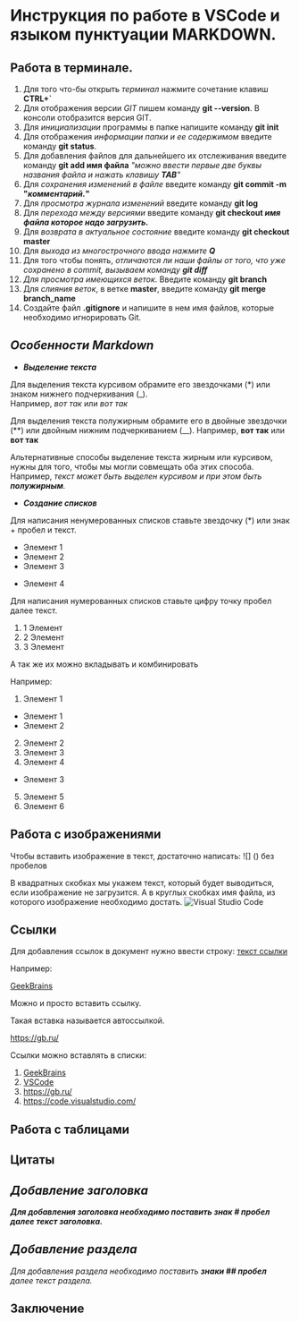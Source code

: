 # Инструкция по работе в **VSCode** и языком пунктуации **MARKDOWN.**

## Работа в терминале.

1. Для того что-бы открыть *терминал* нажмите сочетание клавиш **CTRL+`**
2. Для отображения версии *GIT* пишем команду **git --version**. В консоли отобразится версия GIT.
3. Для *инициализации* программы в папке напишите команду **git init**
4. Для отображения *информации папки и ее содержимом* введите команду **git status**.
5. Для добавления файлов для дальнейшего их отслеживания введите команду **git add имя файла** *"можно ввести первые две буквы названия файла и нажать клавишу **TAB**"*
6. Для *сохранения изменений в файле* введите команду **git commit -m "*комментарий.*"**
7. Для *просмотра журнала изменений* введите команду **git log**
8. Для *перехода между версиями* введите команду **git checkout *имя файла которое надо загрузить.***
9. Для *возврата в актуальное состояние* введите команду **git checkout master**
10. Для *выхода из многострочного ввода нажмите **Q***
11. Для того чтобы понять, *отличаются ли наши
файлы от того, что уже сохранено в commit, вызываем команду **git diff***
12. *Для просмотра имеющихся веток*. Введите команду **git branch** 
13. Для *слияния веток*, в ветке **master**, введите команду **git merge branch_name**
14. Создайте файл **.gitignore** и напишите в нем имя файлов, которые необходимо игнорировать Git.

## *Особенности Markdown*

*  ***Выделение текста***

Для выделения текста курсивом обрамите его звездочками (*) или знаком нижнего подчеркивания (_).  
Например, *вот так* или _вот так_

Для выделения текста полужирным обрамите его в двойные звездочки (**) или двойным нижним подчеркиванием (__). 
Например, **вот так** или __вот так__

 Альтернативные способы выделение текста жирным или курсивом, нужны для того,
чтобы мы могли совмещать оба этих способа. Например, _текст может быть выделен
курсивом и при этом быть **полужирным**._

* ***Создание списков***

Для написания ненумерованных списков ставьте звездочку (*) или знак + пробел и текст. 

* Элемент 1
* Элемент 2
* Элемент 3
+ Элемент 4

Для написания нумерованных списков ставьте цифру точку пробел далее текст.

1. 1 Элемент
2. 2 Элемент
3. 3 Элемент

А так же их можно вкладывать и комбинировать

Например:

1. Элемент 1
* Элемент 1
* Элемент 2
2. Элемент 2
1. Элемент 3
2. Элемент 4
* Элемент 3
5. Элемент 5
6. Элемент 6

## Работа с изображениями

Чтобы вставить изображение в текст, достаточно написать: ![] () без пробелов

В квадратных скобках мы укажем текст, который будет выводиться, если изображение не загрузится.
А в круглых скобках имя файла, из которого изображение необходимо достать.
![Visual Studio Code](vsCode.jpg)

## Ссылки

Для добавления ссылок в документ нужно ввести строку: [текст ссылки](url)

Например:

[GeekBrains](https://gb.ru/)

Можно и просто вставить ссылку.

Такая вставка называется автоссылкой.

https://gb.ru/

Ссылки можно вставлять в списки:
1. [GeekBrains](https://gb.ru/)
1. [VSCode](https://code.visualstudio.com/)
1. https://gb.ru/
1. https://code.visualstudio.com/

## Работа с таблицами

## Цитаты


##  ***Добавление заголовка***

***Для добавления заголовка необходимо поставить знак # пробел далее текст заголовка.***

## ***Добавление раздела***

_Для добавления раздела необходимо поставить **знаки ## пробел** далее текст раздела._

## Заключение